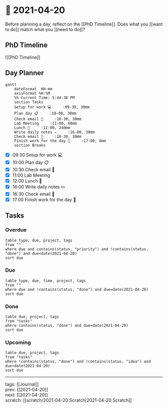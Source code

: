 # 📆 2021-04-20

Before planning a day, reflect on the [[PhD Timeline]]. Does what you [[want to do]] match what you [[need to do]]?

## PhD Timeline

![[PhD Timeline]]

## Day Planner
```mermaid
gantt
    dateFormat  HH-mm
    axisFormat %H:%M
    %% Current Time: 5:44:38 PM
    section Tasks
    Setup for work 💻     :09-30, 30mm
    Plan day 📋     :10-00, 30mm
    Check email 📧     :10-30, 30mm
    Lab Meeting     :11-00, 60mm
    Lunch 🍙     :12-00, 240mm
    Write daily notes ✏️     :16-00, 30mm
    Check email 📧     :16-30, 30mm
    Finish work for the day 🎉     :17-00, 0mm
    section Breaks

```

- [x] 09:30 Setup for work 💻
- [x] 10:00 Plan day 📋
- [x] 10:30 Check email 📧
- [x] 11:00 Lab Meeting
- [x] 12:00 Lunch 🍙
- [x] 16:00 Write daily notes ✏️
- [x] 16:30 Check email 📧
- [x] 17:00 Finish work for the day 🎉

## Tasks

### Overdue

```dataview
table type, due, project, tags
from ""
where due and contains(status, "priority") and !contains(status, "done") and due<date(2021-04-20)
sort due
```


### Due

```dataview
table type, due, time, project, tags
from ""
where due and !contains(status, "done") and due=date(2021-04-20)
sort due
```

### Done

```dataview
table due, project, tags
from "tasks"
where contains(status, "done") and due=date(2021-04-20)
sort due
```

### Upcoming

```dataview
table due, project, tags
from "tasks"
where !contains(status, "done") and !contains(status, "idea") and due>date(2021-04-20)
sort due
```

---

tags: [[Journal]]  
prev: [[2021-04-20]]  
next: [[2021-04-20]]  
scratch: [[scratch/2021-04-20 Scratch|2021-04-20 Scratch]]